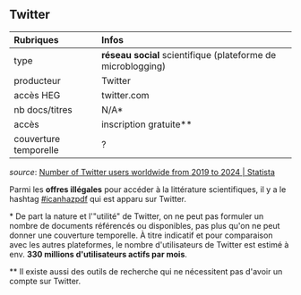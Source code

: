 ## Twitter

| Rubriques | Infos |
| :-------- | :---- |
| type | **réseau social** scientifique (plateforme de microblogging) |
| producteur | Twitter |
| accès HEG | twitter.com |
| nb docs/titres | N/A\* |
| accès | inscription gratuite\** |
| couverture temporelle | ? |

*source*: [Number of Twitter users worldwide from 2019 to 2024 | Statista](https://www.statista.com/statistics/303681/twitter-users-worldwide/)

Parmi les **offres illégales** pour accéder à la littérature scientifiques, il y a le hashtag [#icanhazpdf](https://twitter.com/search?f=tweets&vertical=default&q=%23icanhazpdf) qui est apparu sur Twitter.

\* De part la nature et l'"utilité" de Twitter, on ne peut pas formuler un nombre de documents référencés ou disponibles, pas plus qu'on ne peut donner une couverture temporelle. À titre indicatif et pour comparaison avec les autres plateformes, le nombre d'utilisateurs de Twitter est estimé à env. **330 millions d'utilisateurs actifs par mois**.   

\** Il existe aussi des outils de recherche qui ne nécessitent pas d'avoir un compte sur Twitter.
